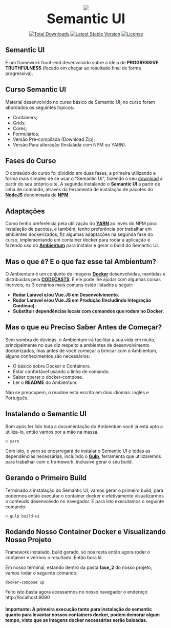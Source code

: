 <p align="center">
<img src="http://semantic-ui.com/images/logo.png"></br>
<span style="font-weight:bold;font-size:3em;">Semantic UI</span>
</p>

<p align="center">
<a href="https://packagist.org/packages/semantic/ui"><img src="https://poser.pugx.org/semantic/ui/downloads.svg" alt="Total Downloads"></a>
<a href="https://packagist.org/packages/semantic/ui"><img src="https://poser.pugx.org/semantic/ui/v/stable.svg" alt="Latest Stable Version"></a>
<a href="https://packagist.org/packages/semantic/ui"><img src="https://poser.pugx.org/semantic/ui/license.svg" alt="License"></a>
</p>

## Semantic UI
É um framework front-end desenvolvido sobre a ideia de **PROGRESSIVE TRUTHFULNESS** (focado em chegar ao resultado final de forma progressiva).

## Curso Semantic UI

Material desenvolvido no curso básico de Semantic UI, no curso foram abordados os seguintes tópicos:

* Containers;
* Grids;
* Cores;
* Formulários;
* Versão Pré-compilada (Download Zip);
* Versão Para alteração (Instalada com NPM ou YARN).

## Fases do Curso

O conteúdo do curso foi dividido em duas fases, a primeira utilizando a forma mais simples de se usar o "Semantic UI", fazendo o seu [download](https://semantic-ui.com/introduction/getting-started.html) a partir do seu próprio site. A segunda instalando o **Semantic UI** a partir de linha de comando, através da ferramenta de instalação de pacotes do **[NodeJS](https://nodejs.org/en/)** denominada de **[NPM](https://www.npmjs.com/)**.

## Adaptações

Como tenho preferência pela utilização do **[YARN](https://yarnpkg.com/pt-BR/)** ao invés do NPM para instalação de pacotes, e também, tenho preferência por trabalhar em ambientes dockerizados, fiz algumas adaptações na segunda fase do curso, implementando um container docker para rodar a aplicação e fazendo uso do **[Ambientum](https://github.com/codecasts/ambientum)** para instalar e gerar o build do Semantic UI.

## Mas o que é? E o que faz esse tal Ambientum?
O Ambientum é um conjunto de imagens **[Docker](https://www.docker.com/)** desenvolvidas, mantidas e distribuidas pela **[CODECASTS](https://codecasts.com.br)**. E ele pode lhe ajudar com algumas coisas incríveis, os 3 cenários mais comuns estão listados a seguir:

- **Rodar Laravel e/ou Vue.JS em Desenvolvimento.**
- **Rodar Laravel e/ou Vue.JS em Produção (Includindo Integração Contínua).**
- **Substituir dependências locais com comandos que rodam no Docker.**

## Mas o que eu Preciso Saber Antes de Começar?

Sem sombra de dúvidas, o Ambientum irá facilitar a sua vida em muito, principalmente no que diz respeito a ambientes de desenvolvimento dockerizados, mas antes de você começar a brincar com o Ambientum, alguns conhecimentos são necessários:

* O básico sobre Docker e Containers.
* Estar confortável usando a linha de comando.
* Saber operar o docker-compose.
* Ler o **README** do Ambientum.

Não se preocupem, o readme está escrito em dois idiomas: Inglês e Português.

## Instalando o Semantic UI

Bom após ter lido toda a documentação do Ambientum você já está apto a utiliza-lo, então vamos por a mão na massa.

```
n yarn
```

Com isto, o yarn se encarregará de instalar o Semantic UI e todas as dependências necessárias, incluíndo o **[Gulp](http://gulpjs.com/)**, ferramenta que utilizaremos para trabalhar com o framework, inclusive gerar o seu build.

## Gerando o Primeiro Build

Terminado a instalação do Semantic UI, vamos gerar o primeiro build, para podermos então executar o container docker e efetivamente visualizarmos o conteúdo desenvolvido no navegador. E para isto executamos o seguinte comando:

```
n gulp build-ui
```

## Rodando Nosso Container Docker e Visualizando Nosso Projeto

Framework instalado, build gerado, só nos resta então agora rodar o container e vermos o resultado. Então bora lá.

Em nosso terminal, estando dentro da pasta **fase_2** do nosso projeto, vamos rodar o seguinte comando:

```
docker-compose up
```

Feito isto basta agora acessarmos no nosso navegador o endereço http://localhost:9090

#### Importante: A primeira execução tanto para instalação do semantic quanto para levantar nossos containers docker, podem demorar algum tempo, visto que as imagens docker necessárias serão baixadas.